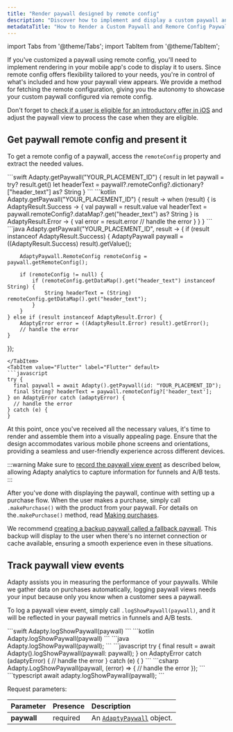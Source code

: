 ```yaml
---
title: "Render paywall designed by remote config"
description: "Discover how to implement and display a custom paywall and remote config paywall in your mobile app, ensuring flexibility and control over its content and appearance, while checking user eligibility for introductory offers."
metadataTitle: "How to Render a Custom Paywall and Remore Config Paywall"
---
```

import Tabs from '@theme/Tabs';
import TabItem from '@theme/TabItem'; 

If you've customized a paywall using remote config, you'll need to implement rendering in your mobile app's code to display it to users. Since remote config offers flexibility tailored to your needs, you're in control of what's included and how your paywall view appears. We provide a method for fetching the remote configuration, giving you the autonomy to showcase your custom paywall configured via remote config.

Don't forget to [check if a user is eligible for an introductory offer in iOS](fetch-paywalls-and-products#check-intro-offer-eligibility-on-ios) and adjust the paywall view to process the case when they are eligible.

## Get paywall remote config and present it

To get a remote config of a paywall, access the `remoteConfig` property and extract the needed values.

<Tabs>
<TabItem value="Swift" label="Swift" default>
```swift
Adapty.getPaywall("YOUR_PLACEMENT_ID") { result in
    let paywall = try? result.get()
    let headerText = paywall?.remoteConfig?.dictionary?["header_text"] as? String
}
```
</TabItem>
<TabItem value="kotlin" label="Kotlin" default>
```kotlin
Adapty.getPaywall("YOUR_PLACEMENT_ID") { result ->
    when (result) {
        is AdaptyResult.Success -> {
            val paywall = result.value
            val headerText = paywall.remoteConfig?.dataMap?.get("header_text") as? String
        }
        is AdaptyResult.Error -> {
            val error = result.error
            // handle the error
        }
    }
}
```
</TabItem>
<TabItem value="java" label="Java" default>
```java
Adapty.getPaywall("YOUR_PLACEMENT_ID", result -> {
    if (result instanceof AdaptyResult.Success) {
        AdaptyPaywall paywall = ((AdaptyResult.Success<AdaptyPaywall>) result).getValue();
        
        AdaptyPaywall.RemoteConfig remoteConfig = paywall.getRemoteConfig();
        
        if (remoteConfig != null) {
            if (remoteConfig.getDataMap().get("header_text") instanceof String) {
                String headerText = (String) remoteConfig.getDataMap().get("header_text");
            }
        }
    } else if (result instanceof AdaptyResult.Error) {
        AdaptyError error = ((AdaptyResult.Error) result).getError();
        // handle the error
    }
});
```
</TabItem>
<TabItem value="Flutter" label="Flutter" default>
```javascript
try {
  final paywall = await Adapty().getPaywall(id: "YOUR_PLACEMENT_ID");
  final String? headerText = paywall.remoteConfig?['header_text'];
} on AdaptyError catch (adaptyError) {
  // handle the error
} catch (e) {
}
```
</TabItem>
</Tabs>

At this point, once you've received all the necessary values, it's time to render and assemble them into a visually appealing page. Ensure that the design accommodates various mobile phone screens and orientations, providing a seamless and user-friendly experience across different devices.

:::warning
Make sure to [record the paywall view event](present-remote-config-paywalls#track-paywall-view-events) as described below, allowing Adapty analytics to capture information for funnels and A/B tests.
:::

After you've done with displaying the paywall, continue with setting up a purchase flow. When the user makes a purchase, simply call `.makePurchase()` with the product from your paywall. For details on the`.makePurchase()` method, read [Making purchases](making-purchases).

We recommend [creating a backup paywall called a fallback paywall](fallback-paywalls). This backup will display to the user when there's no internet connection or cache available, ensuring a smooth experience even in these situations. 

## Track paywall view events

Adapty assists you in measuring the performance of your paywalls. While we gather data on purchases automatically, logging paywall views needs your input because only you know when a customer sees a paywall. 

To log a paywall view event, simply call `.logShowPaywall(paywall)`, and it will be reflected in your paywall metrics in funnels and A/B tests.

<Tabs>
<TabItem value="Swift" label="Swift" default>
```swift 
Adapty.logShowPaywall(paywall)
```
</TabItem>
<TabItem value="kotlin" label="Kotlin" default>
```kotlin 
Adapty.logShowPaywall(paywall)
```
</TabItem>
<TabItem value="java" label="Java" default>
```java 
Adapty.logShowPaywall(paywall);
```
</TabItem>
<TabItem value="Flutter" label="Flutter" default>
```javascript
try {
  final result = await Adapty().logShowPaywall(paywall: paywall);
} on AdaptyError catch (adaptyError) {
  // handle the error
} catch (e) {
}
```
</TabItem>
<TabItem value="Unity" label="Unity" default>
```csharp 
Adapty.LogShowPaywall(paywall, (error) => {
    // handle the error
});
```
</TabItem>
<TabItem value="RN" label="React Native (TS)" default>
```typescript
await adapty.logShowPaywall(paywall);
```
</TabItem>
</Tabs>

Request parameters:

| Parameter   | Presence | Description                                                |
| :---------- | :------- | :--------------------------------------------------------- |
| **paywall** | required | An [`AdaptyPaywall`](sdk-models#adaptypaywall) object. |